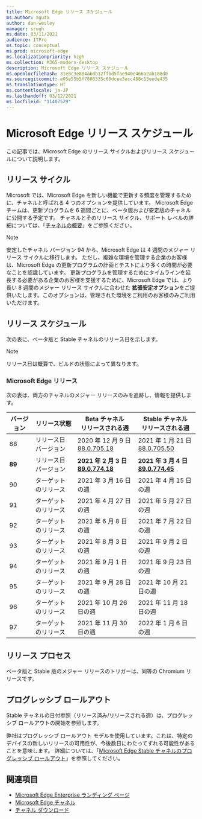 ```yaml
---
title: Microsoft Edge リリース スケジュール
ms.author: aguta
author: dan-wesley
manager: srugh
ms.date: 03/11/2021
audience: ITPro
ms.topic: conceptual
ms.prod: microsoft-edge
ms.localizationpriority: high
ms.collection: M365-modern-desktop
description: Microsoft Edge リリース スケジュール
ms.openlocfilehash: 31e8c3e884abdb12ffbd5fae940e466a2ab188d0
ms.sourcegitcommit: e05e55b5f7808335c68dcee3acc488c53eede435
ms.translationtype: HT
ms.contentlocale: ja-JP
ms.lasthandoff: 03/12/2021
ms.locfileid: "11407529"
---
```

# <a name="microsoft-edge-release-schedule"></a>Microsoft Edge リリース スケジュール

この記事では、Microsoft Edge のリリース サイクルおよびリリース スケジュールについて説明します。

## <a name="release-cadence"></a>リリース サイクル

Microsoft では、Microsoft Edge を新しい機能で更新する頻度を管理するために、チャネルと呼ばれる 4 つのオプションを提供しています。 Microsoft Edge チームは、更新プログラムを 6 週間ごとに、ベータ版および安定版のチャネルに公開する予定です。 チャネルとそのリリース サイクル、サポート レベルの詳細については、「[チャネルの概要](https://docs.microsoft.com/DeployEdge/microsoft-edge-channels#channel-overview)」をご参照ください。

> [!NOTE]
> 安定したチャネル バージョン 94 から、Microsoft Edge は 4 週間のメジャー リリース サイクルに移行します。 ただし、複雑な環境を管理する企業のお客様は、Microsoft Edge の更新プログラムの計画とテストにより多くの時間が必要なことを認識しています。 更新プログラムを管理するためにタイムラインを延長する必要がある企業のお客様を支援するために、Microsoft Edge では、より長い 8 週間のメジャー リリース サイクルに合わせた **拡張安定オプション**をご提供いたします。このオプションは、管理された環境をご利用のお客様のみご利用いただけます。

## <a name="release-schedule"></a>リリース スケジュール

次の表に、ベータ版と Stable チャネルのリリース日を示します。

> [!NOTE]
> リリース日は概算で、ビルドの状態によって異なります。

### <a name="microsoft-edge-releases"></a>Microsoft Edge リリース

次の表は、両方のチャネルのメジャー リリースのみを追跡し、情報を提供します。

| バージョン | リリース状態 | Beta チャネル<br>リリースされる週 | Stable チャネル<br>リリースされる週 |
|---------|-----|------|--------|
| 88 | リリース日<br>バージョン | 2020 年 12 月 9 日<br>[88.0.705.18](https://docs.microsoft.com/deployedge/microsoft-edge-relnote-beta-channel#version-88070518-december-9) | 2021 年 1 月 21 日<br>[88.0.705.50](https://docs.microsoft.com/deployedge/microsoft-edge-relnote-stable-channel#version-88070550-january-21)|
| **89** | リリース日<br>バージョン | **2021 年 2 月 3 日**<br>**[89.0.774.18](https://docs.microsoft.com/deployedge/microsoft-edge-relnote-beta-channel#version-89077418-february-3)** | **2021 年 3 月 4 日**<br>**[89.0.774.45](https://docs.microsoft.com/deployedge/microsoft-edge-relnote-stable-channel#version-89077445-march-21)** |
| 90 | ターゲットのリリース | 2021 年 3 月 16 日の週 | 2021 年 4 月 15 日の週 |
| 91 | ターゲットのリリース | 2021 年 4 月 27 日の週 | 2021 年 5 月 27 日の週 |
| 92 | ターゲットのリリース | 2021 年 6 月 8 日の週 | 2021 年 7 月 22 日の週 |
| 93 | ターゲットのリリース | 2021 年 8 月 3 日の週 | 2021 年 9 月 2 日の週 |
| 94 | ターゲットのリリース | 2021 年 9 月 1 日の週 | 2021 年 9 月 23 日の週 |
| 95 | ターゲットのリリース | 2021 年 9 月 28 日の週 | 2021 年 10 月 21 日の週 |
| 96 | ターゲットのリリース | 2021 年 10 月 26 日の週 | 2021 年 11 月 18日の週 |
| 97 | ターゲットのリリース | 2021 年 11 月 30 日の週 | 2022 年 1 月 6 日の週 |

## <a name="release-process"></a>リリース プロセス

ベータ版と Stable 版のメジャー リリースのトリガーは、同等の Chromium リリースです。

## <a name="progressive-rollouts"></a>プログレッシブ ロールアウト

Stable チャネルの日付参照（リリース済み/リリースされる週）は、プログレッシブ ロールアウトの開始を参照します。

弊社はプログレッシブ ロールアウト モデルを使用しています。これは、特定のデバイスの新しいリリースの可用性が、今後数日にわたってずれる可能性があることを意味します。 詳細については、「[Microsoft Edge Stable チャネルのプログレッシブ ロールアウト](microsoft-edge-update-progressive-rollout.md)」を参照してください。

## <a name="see-also"></a>関連項目

- [Microsoft Edge Enterprise ランディング ページ](https://aka.ms/EdgeEnterprise)
- [Microsoft Edge チャネル](microsoft-edge-channels.md)
- [チャネル ダウンロード](https://www.microsoft.com/edge/business/download)
